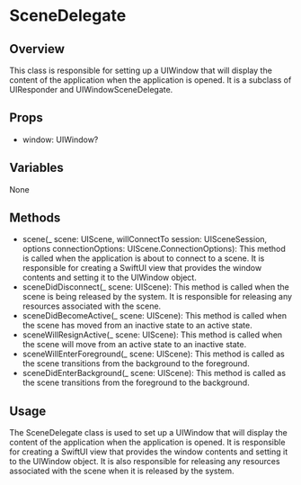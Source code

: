 # SceneDelegate

## Overview
This class is responsible for setting up a UIWindow that will display the content of the application when the application is opened. It is a subclass of UIResponder and UIWindowSceneDelegate. 

## Props
- window: UIWindow?

## Variables
None

## Methods
- scene(_ scene: UIScene, willConnectTo session: UISceneSession, options connectionOptions: UIScene.ConnectionOptions): This method is called when the application is about to connect to a scene. It is responsible for creating a SwiftUI view that provides the window contents and setting it to the UIWindow object. 
- sceneDidDisconnect(_ scene: UIScene): This method is called when the scene is being released by the system. It is responsible for releasing any resources associated with the scene.
- sceneDidBecomeActive(_ scene: UIScene): This method is called when the scene has moved from an inactive state to an active state.
- sceneWillResignActive(_ scene: UIScene): This method is called when the scene will move from an active state to an inactive state.
- sceneWillEnterForeground(_ scene: UIScene): This method is called as the scene transitions from the background to the foreground.
- sceneDidEnterBackground(_ scene: UIScene): This method is called as the scene transitions from the foreground to the background.

## Usage
The SceneDelegate class is used to set up a UIWindow that will display the content of the application when the application is opened. It is responsible for creating a SwiftUI view that provides the window contents and setting it to the UIWindow object. It is also responsible for releasing any resources associated with the scene when it is released by the system.